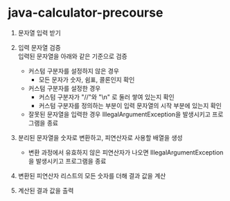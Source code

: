 # java-calculator-precourse

1. 문자열 입력 받기

2. 입력 문자열 검증  
   입력된 문자열을 아래와 같은 기준으로 검증
   - 커스텀 구분자를 설정하지 않은 경우
      - 모든 문자가 숫자, 쉼표, 콜론인지 확인
   - 커스텀 구분자를 설정한 경우
      - 커스텀 구분자가 "//"와 "\n" 로 둘러 쌓여 있는지 확인
      - 커스텀 구분자를 정의하는 부분이 입력 문자열의 시작 부분에 있는지 확인
   - 잘못된 문자열을 입력한 경우 IllegalArgumentException을 발생시키고 프로그램을 종료

3. 분리된 문자열을 숫자로 변환하고, 피연산자로 사용할 배열을 생성
    - 변환 과정에서 유효하지 않은 피연산자가 나오면 IllegalArgumentException을 발생시키고 프로그램을 종료

4. 변환된 피연산자 리스트의 모든 숫자를 더해 결과 값을 계산

5. 계산된 결과 값을 출력